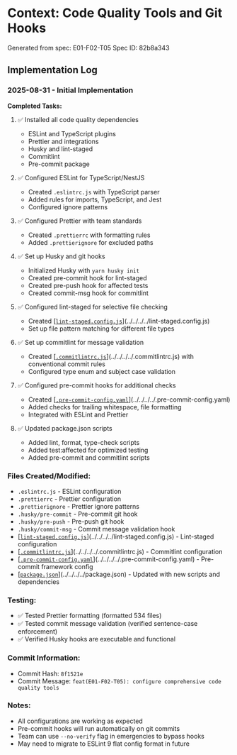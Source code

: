 # Context: Code Quality Tools and Git Hooks

Generated from spec: E01-F02-T05
Spec ID: 82b8a343

## Implementation Log

### 2025-08-31 - Initial Implementation

**Completed Tasks:**

1. ✅ Installed all code quality dependencies
   - ESLint and TypeScript plugins
   - Prettier and integrations
   - Husky and lint-staged
   - Commitlint
   - Pre-commit package

2. ✅ Configured ESLint for TypeScript/NestJS
   - Created `.eslintrc.js` with TypeScript parser
   - Added rules for imports, TypeScript, and Jest
   - Configured ignore patterns

3. ✅ Configured Prettier with team standards
   - Created `.prettierrc` with formatting rules
   - Added `.prettierignore` for excluded paths

4. ✅ Set up Husky and git hooks
   - Initialized Husky with `yarn husky init`
   - Created pre-commit hook for lint-staged
   - Created pre-push hook for affected tests
   - Created commit-msg hook for commitlint

5. ✅ Configured lint-staged for selective file checking
   - Created [[`lint-staged.config.js`](../../../../lint-staged.config.js)](../../../../lint-staged.config.js)
   - Set up file pattern matching for different file types

6. ✅ Set up commitlint for message validation
   - Created [[`.commitlintrc.js`](../../../../.commitlintrc.js)](../../../../.commitlintrc.js) with conventional commit rules
   - Configured type enum and subject case validation

7. ✅ Configured pre-commit hooks for additional checks
   - Created [[`.pre-commit-config.yaml`](../../../../.pre-commit-config.yaml)](../../../../.pre-commit-config.yaml)
   - Added checks for trailing whitespace, file formatting
   - Integrated with ESLint and Prettier

8. ✅ Updated package.json scripts
   - Added lint, format, type-check scripts
   - Added test:affected for optimized testing
   - Added pre-commit and commitlint scripts

### Files Created/Modified:

- `.eslintrc.js` - ESLint configuration
- `.prettierrc` - Prettier configuration
- `.prettierignore` - Prettier ignore patterns
- `.husky/pre-commit` - Pre-commit git hook
- `.husky/pre-push` - Pre-push git hook
- `.husky/commit-msg` - Commit message validation hook
- [[`lint-staged.config.js`](../../../../lint-staged.config.js)](../../../../lint-staged.config.js) - Lint-staged configuration
- [[`.commitlintrc.js`](../../../../.commitlintrc.js)](../../../../.commitlintrc.js) - Commitlint configuration
- [[`.pre-commit-config.yaml`](../../../../.pre-commit-config.yaml)](../../../../.pre-commit-config.yaml) - Pre-commit framework config
- [[`package.json`](../../../../package.json)](../../../../package.json) - Updated with new scripts and dependencies

### Testing:

- ✅ Tested Prettier formatting (formatted 534 files)
- ✅ Tested commit message validation (verified sentence-case enforcement)
- ✅ Verified Husky hooks are executable and functional

### Commit Information:

- Commit Hash: `8f1521e`
- Commit Message: `feat(E01-F02-T05): configure comprehensive code quality tools`

### Notes:

- All configurations are working as expected
- Pre-commit hooks will run automatically on git commits
- Team can use `--no-verify` flag in emergencies to bypass hooks
- May need to migrate to ESLint 9 flat config format in future
